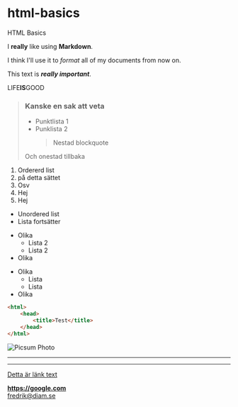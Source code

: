 # html-basics

HTML Basics

I **really** like using **Markdown**.

I think I'll use it to _format_ all of my documents from now on.

This text is **_really important_**.

LIFE**IS**GOOD

> ### Kanske en sak att veta
>
> -   Punktlista 1
> -   Punklista 2
>     > Nestad blockquote
>
> Och onestad tillbaka

1. Ordererd list
1. på detta sättet
1. Osv
1. Hej
1. Hej

-   Unordered list
-   Lista fortsätter

*   Olika
    -   Lista 2
    -   Lista 2
*   Olika

-   Olika
    -   Lista
    -   Lista
-   Olika

```html
<html>
    <head>
        <title>Test</title>
    </head>
</html>
```

![Picsum Photo](https://picsum.photos/200/200)

---

---

[Detta är länk text](https://picsum.photos/200/200)

**<https://google.com>** <br>
<fredrik@diam.se>
